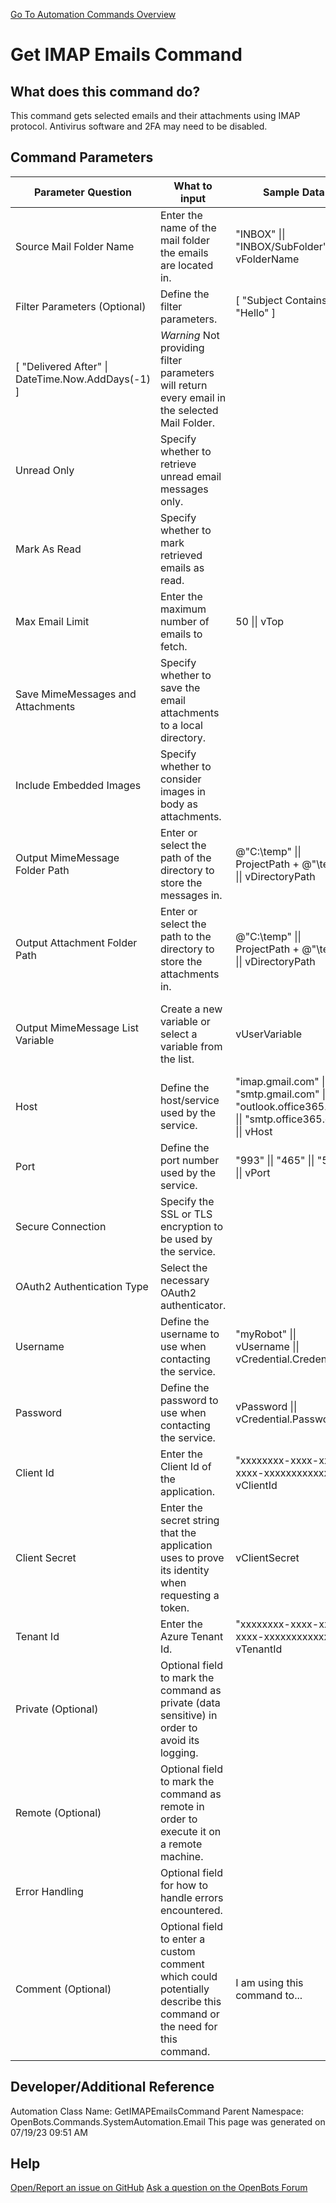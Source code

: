 <!--TITLE: Get IMAP Emails Command -->
<!-- SUBTITLE: a command in the System Automation Commands\Email group. -->
[Go To Automation Commands Overview](/automation-commands)


# Get IMAP Emails Command


## What does this command do?
This command gets selected emails and their attachments using IMAP protocol. Antivirus software and 2FA may need to be disabled.


## Command Parameters
| Parameter Question   	| What to input  	|  Sample Data 	| Remarks  	|
| ---                    | ---               | ---           | ---       |
|Source Mail Folder Name|Enter the name of the mail folder the emails are located in.|"INBOX" \|\| "INBOX/SubFolder" \|\| vFolderName||
|Filter Parameters (Optional)|Define the filter parameters.|[ "Subject Contains" \| "Hello" ]
[ "Delivered After" \| DateTime.Now.AddDays(-1) ]|*Warning* Not providing filter parameters will return every email in the selected Mail Folder.|
|Unread Only|Specify whether to retrieve unread email messages only.|||
|Mark As Read|Specify whether to mark retrieved emails as read.|||
|Max Email Limit|Enter the maximum number of emails to fetch.|50 \|\| vTop||
|Save MimeMessages and Attachments|Specify whether to save the email attachments to a local directory.|||
|Include Embedded Images|Specify whether to consider images in body as attachments.|||
|Output MimeMessage Folder Path|Enter or select the path of the directory to store the messages in.|@"C:\temp" \|\| ProjectPath + @"\temp" \|\| vDirectoryPath|This input is optional and will only be used if *Save MimeMessages and Attachments* is set to **Yes**.|
|Output Attachment Folder Path|Enter or select the path to the directory to store the attachments in.|@"C:\temp" \|\| ProjectPath + @"\temp" \|\| vDirectoryPath|This input is optional and will only be used if *Save MimeMessages and Attachments* is set to **Yes**.|
|Output MimeMessage List Variable|Create a new variable or select a variable from the list.|vUserVariable|New variables/arguments may be instantiated by utilizing the Ctrl+K/Ctrl+J shortcuts.|
|Host|Define the host/service used by the service.|"imap.gmail.com" \|\| "smtp.gmail.com" \|\| "outlook.office365.com" \|\| "smtp.office365.com" \|\| vHost||
|Port|Define the port number used by the service.|"993" \|\| "465" \|\| "587" \|\| vPort||
|Secure Connection|Specify the SSL or TLS encryption to be used by the service.|||
|OAuth2 Authentication Type|Select the necessary OAuth2 authenticator.|||
|Username|Define the username to use when contacting the service.|"myRobot" \|\| vUsername \|\| vCredential.Credential||
|Password|Define the password to use when contacting the service.|vPassword \|\| vCredential.Password|Password input must be a SecureString variable.|
|Client Id|Enter the Client Id of the application.|"xxxxxxxx-xxxx-xxxx-xxxx-xxxxxxxxxxxx" \|\| vClientId||
|Client Secret|Enter the secret string that the application uses to prove its identity when requesting a token.|vClientSecret||
|Tenant Id|Enter the Azure Tenant Id.|"xxxxxxxx-xxxx-xxxx-xxxx-xxxxxxxxxxxx" \|\| vTenantId||
|Private (Optional)|Optional field to mark the command as private (data sensitive) in order to avoid its logging.|||
|Remote (Optional)|Optional field to mark the command as remote in order to execute it on a remote machine.|||
|Error Handling|Optional field for how to handle errors encountered.|||
|Comment (Optional)|Optional field to enter a custom comment which could potentially describe this command or the need for this command.|I am using this command to...||


## Developer/Additional Reference
Automation Class Name: GetIMAPEmailsCommand
Parent Namespace: OpenBots.Commands.SystemAutomation.Email
This page was generated on 07/19/23 09:51 AM


## Help
[Open/Report an issue on GitHub](https://github.com/OpenBotsAI/OpenBots.Studio/issues/new)
[Ask a question on the OpenBots Forum](https://openbots.ai/forums/)
